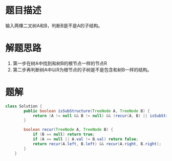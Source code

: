 # 题目描述

输入两棵二叉树A和B，判断B是不是A的子结构。

# 解题思路

1. 第一步在树A中找到和树B的根节点一样的节点R
2. 第二步再判断树A中以R为根节点的子树是不是包含和树B一样的结构。

# 题解

```java
class Solution {
        public boolean isSubStructure(TreeNode A, TreeNode B) {
            return (A != null && B != null) && (recur(A, B) || isSubStructure(A.left, B) || isSubStructure(A.right, B));
        }

        boolean recur(TreeNode A, TreeNode B) {
            if (B == null) return true;
            if (A == null || A.val != B.val) return false;
            return recur(A.left, B.left) && recur(A.right, B.right);
        }
    }
```
